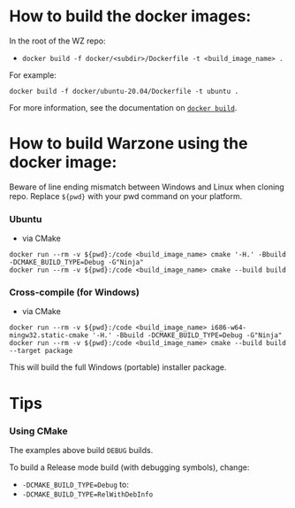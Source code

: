 # How to build the docker images:

In the root of the WZ repo:
- `docker build -f docker/<subdir>/Dockerfile -t <build_image_name> .`

For example:
```
docker build -f docker/ubuntu-20.04/Dockerfile -t ubuntu .
```

For more information, see the documentation on [`docker build`](https://docs.docker.com/engine/reference/commandline/build/).

# How to build Warzone using the docker image:

Beware of line ending mismatch between Windows and Linux when cloning repo.
Replace `${pwd}` with your pwd command on your platform.

### Ubuntu

- via CMake
```
docker run --rm -v ${pwd}:/code <build_image_name> cmake '-H.' -Bbuild -DCMAKE_BUILD_TYPE=Debug -G"Ninja"
docker run --rm -v ${pwd}:/code <build_image_name> cmake --build build
```

### Cross-compile (for Windows)

- via CMake
```
docker run --rm -v ${pwd}:/code <build_image_name> i686-w64-mingw32.static-cmake '-H.' -Bbuild -DCMAKE_BUILD_TYPE=Debug -G"Ninja"
docker run --rm -v ${pwd}:/code <build_image_name> cmake --build build --target package
```
This will build the full Windows (portable) installer package.

# Tips

### Using CMake

The examples above build `DEBUG` builds.

To build a Release mode build (with debugging symbols), change:
- `-DCMAKE_BUILD_TYPE=Debug`
to:
- `-DCMAKE_BUILD_TYPE=RelWithDebInfo`
